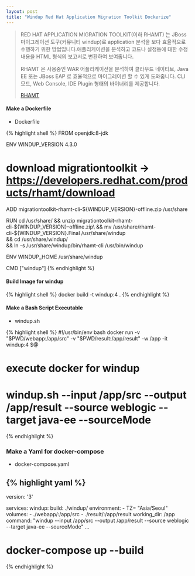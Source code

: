 ```yaml
---
layout: post
title: "Windup Red Hat Application Migration Toolkit Dockerize"
---
```


> RED HAT APPLICATION MIGRATION TOOLKIT(이하 RHAMT) 는 JBoss 마이그레이션 도구(커뮤니티 windup)로 application 분석을 보다 효율적으로 수행하기 위한 방법입니다.애플리케이션을 분석하고 코드나 설정등에 대한 수정 내용을 HTML 형식의 보고서로 변환하여 보여줍니다.
>
> RHAMT 은 사용중인 WAR 어플리케이션을 분석하여 클라우드 네이티브, Java EE 또는 JBoss EAP 로 효율적으로 마이그레이션 할 수 있게 도와줍니다.
> CLI 모드, Web Console, IDE Plugin 형태의 바이너리를 제공합니다.
>
> [RHAMT](https://developers.redhat.com/products/rhamt/overview)

#### Make a Dockerfile
* Dockerfile

{% highlight shell %}
FROM openjdk:8-jdk

ENV WINDUP_VERSION 4.3.0

# download migrationtoolkit -> https://developers.redhat.com/products/rhamt/download
ADD migrationtoolkit-rhamt-cli-${WINDUP_VERSION}-offline.zip /usr/share

RUN cd /usr/share/ && unzip migrationtoolkit-rhamt-cli-${WINDUP_VERSION}-offline.zip\
  && mv /usr/share/rhamt-cli-${WINDUP_VERSION}.Final /usr/share/windup \
  && cd /usr/share/windup/  \
  && ln -s /usr/share/windup/bin/rhamt-cli /usr/bin/windup

ENV WINDUP_HOME /usr/share/windup

CMD ["windup"]
{% endhighlight %}


#### Build Image for windup

{% highlight shell %}
docker build -t windup:4 .
{% endhighlight %}

#### Make a Bash Script Executable 
* windup.sh 

{% highlight shell %}
#!/usr/bin/env bash
docker run -v "$PWD/webapp:/app/src" -v "$PWD/result:/app/result" -w /app -it windup:4 $@

# execute docker for windup
# windup.sh --input /app/src --output /app/result --source weblogic --target java-ee --sourceMode
{% endhighlight %}

### Make a Yaml for docker-compose 
* docker-compose.yaml

{% highlight yaml %}
---
version: '3'

services:
  windup:
      build: ./windup/ 
      environment:
        - TZ= "Asia/Seoul" 
      volumes:
        - ./webapp/:/app/src
        - ./result/:/app/result
      working_dir: /app
      command: "windup --input /app/src --output /app/result --source weblogic --target java-ee --sourceMode"
...
# docker-compose up --build
{% endhighlight %}
